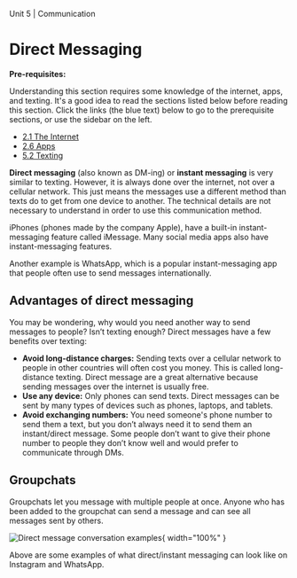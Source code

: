 Unit 5 | Communication

# Direct Messaging

**Pre-requisites:**

Understanding this section requires some knowledge of the internet, apps, and texting. It's a good idea to read the sections listed below before reading this section. Click the links (the blue text) below to go to the prerequisite sections, or use the sidebar on the left.

- [2.1 The Internet](../2-apps-and-internet/2.1-the-internet.md)
- [2.6 Apps](../2-apps-and-internet/2.6-apps.md)
- [5.2 Texting](../5-communication/5.2-texting.md)

**Direct messaging** (also known as DM-ing) or **instant messaging** is very similar to texting. However, it is always done over the internet, not over a cellular network. This just means the messages use a different method than texts do to get from one device to another. The technical details are not necessary to understand in order to use this communication method.

iPhones (phones made by the company Apple), have a built-in instant-messaging feature called iMessage. Many social media apps also have instant-messaging features.

Another example is WhatsApp, which is a popular instant-messaging app that people often use to send messages internationally.

## Advantages of direct messaging

You may be wondering, why would you need another way to send messages to people? Isn’t texting enough? Direct messages have a few benefits over texting:

- **Avoid long-distance charges:** Sending texts over a cellular network to people in other countries will often cost you money. This is called long-distance texting. Direct message are a great alternative because sending messages over the internet is usually free.
- **Use any device:** Only phones can send texts. Direct messages can be sent by many types of devices such as phones, laptops, and tablets.
- **Avoid exchanging numbers:** You need someone's phone number to send them a text, but you don’t always need it to send them an instant/direct message. Some people don’t want to give their phone number to people they don’t know well and would prefer to communicate through DMs.

## Groupchats

Groupchats let you message with multiple people at once. Anyone who has been added to the groupchat can send a message and can see all messages sent by others.

![Direct message conversation examples](/course/5-communication/direct-messaging-examples.png){ width="100%" }

Above are some examples of what direct/instant messaging can look like on Instagram and WhatsApp.
